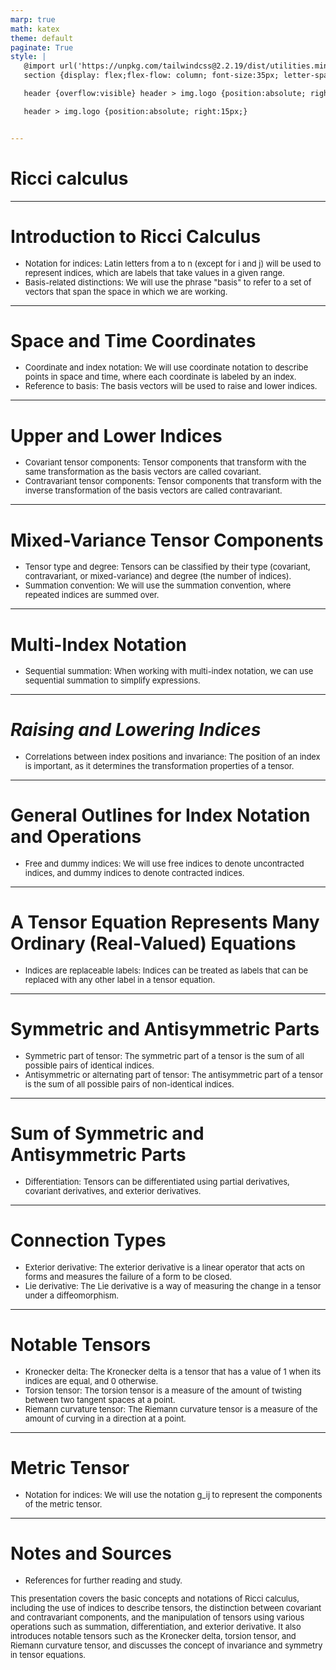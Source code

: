```yaml
---
marp: true
math: katex
theme: default
paginate: True
style: |
   @import url('https://unpkg.com/tailwindcss@2.2.19/dist/utilities.min.css');
   section {display: flex;flex-flow: column; font-size:35px; letter-spacing:1.4px;}

   header {overflow:visible} header > img.logo {position:absolute; right:15px;}

   header > img.logo {position:absolute; right:15px;}


---
```

<!-- backgroundColor: white -->
<!-- _class: lead -->

 # Ricci calculus

---
<style scoped>p,li {font-size:0.92em}</style>

 # **Introduction to Ricci Calculus**
- Notation for indices: Latin letters from a to n (except for i and j) will be used to represent indices, which are labels that take values in a given range.
- Basis-related distinctions: We will use the phrase "basis" to refer to a set of vectors that span the space in which we are working.


---
<style scoped>p,li {font-size:0.92em}</style>

 # Space and Time Coordinates

- Coordinate and index notation: We will use coordinate notation to describe points in space and time, where each coordinate is labeled by an index.
- Reference to basis: The basis vectors will be used to raise and lower indices.

---
<style scoped>p,li {font-size:0.92em}</style>

 # Upper and Lower Indices

- Covariant tensor components: Tensor components that transform with the same transformation as the basis vectors are called covariant.
- Contravariant tensor components: Tensor components that transform with the inverse transformation of the basis vectors are called contravariant.

---
<style scoped>p,li {font-size:0.92em}</style>

 # Mixed-Variance Tensor Components
- Tensor type and degree: Tensors can be classified by their type (covariant, contravariant, or mixed-variance) and degree (the number of indices).
- Summation convention: We will use the summation convention, where repeated indices are summed over.


---
<style scoped>p,li {font-size:0.96em}</style>

 # **Multi-Index Notation**
- Sequential summation: When working with multi-index notation, we can use sequential summation to simplify expressions.


---
<style scoped>p,li {font-size:0.96em}</style>

 # _Raising and Lowering Indices_
- Correlations between index positions and invariance: The position of an index is important, as it determines the transformation properties of a tensor.


---
<style scoped>p,li {font-size:0.96em}</style>

 # General Outlines for Index Notation and Operations

- Free and dummy indices: We will use free indices to denote uncontracted indices, and dummy indices to denote contracted indices.

---
<style scoped>p,li {font-size:0.96em}</style>

 # A Tensor Equation Represents Many Ordinary (Real-Valued) Equations
- Indices are replaceable labels: Indices can be treated as labels that can be replaced with any other label in a tensor equation.


---
<style scoped>p,li {font-size:0.92em}</style>

 # **Symmetric and Antisymmetric Parts**

- Symmetric part of tensor: The symmetric part of a tensor is the sum of all possible pairs of identical indices.
- Antisymmetric or alternating part of tensor: The antisymmetric part of a tensor is the sum of all possible pairs of non-identical indices.

---
<style scoped>p,li {font-size:0.96em}</style>

 # Sum of Symmetric and Antisymmetric Parts

- Differentiation: Tensors can be differentiated using partial derivatives, covariant derivatives, and exterior derivatives.

---
<style scoped>p,li {font-size:0.92em}</style>

 # Connection Types

- Exterior derivative: The exterior derivative is a linear operator that acts on forms and measures the failure of a form to be closed.
- Lie derivative: The Lie derivative is a way of measuring the change in a tensor under a diffeomorphism.

---
<style scoped>p,li {font-size:0.88em}</style>

 # Notable Tensors

- Kronecker delta: The Kronecker delta is a tensor that has a value of 1 when its indices are equal, and 0 otherwise.
- Torsion tensor: The torsion tensor is a measure of the amount of twisting between two tangent spaces at a point.
- Riemann curvature tensor: The Riemann curvature tensor is a measure of the amount of curving in a direction at a point.

---
<style scoped>p,li {font-size:0.96em}</style>

 # Metric Tensor
- Notation for indices: We will use the notation g_ij to represent the components of the metric tensor.


---
<style scoped>p,li {font-size:0.92em}</style>

 # Notes and Sources
- References for further reading and study.

This presentation covers the basic concepts and notations of Ricci calculus, including the use of indices to describe tensors, the distinction between covariant and contravariant components, and the manipulation of tensors using various operations such as summation, differentiation, and exterior derivative. It also introduces notable tensors such as the Kronecker delta, torsion tensor, and Riemann curvature tensor, and discusses the concept of invariance and symmetry in tensor equations.
